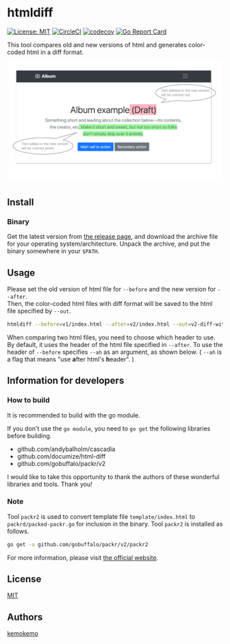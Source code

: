 # htmldiff

[![License: MIT](https://img.shields.io/badge/License-MIT-blue.svg)](https://opensource.org/licenses/MIT) [![CircleCI](https://circleci.com/gh/kemokemo/htmldiff.svg?style=svg)](https://circleci.com/gh/kemokemo/htmldiff) [![codecov](https://codecov.io/gh/kemokemo/htmldiff/branch/master/graph/badge.svg)](https://codecov.io/gh/kemokemo/htmldiff) [![Go Report Card](https://goreportcard.com/badge/github.com/kemokemo/htmldiff)](https://goreportcard.com/report/github.com/kemokemo/htmldiff)

This tool compares old and new versions of html and generates color-coded html in a diff format.

![htmldiff-samle](images/htmldiff-sample.png)

## Install

### Binary

Get the latest version from [the release page](https://github.com/kemokemo/htmldiff/releases/latest), and download the archive file for your operating system/architecture. Unpack the archive, and put the binary somewhere in your `$PATH`.

## Usage

Please set the old version of html file for `--before` and the new version for `--after`.  
Then, the color-coded html files with diff format will be saved to the html file specified by `--out`.

```sh
htmldiff --before=v1/index.html --after=v2/index.html --out=v2-diff-with-v1/index.html
```

When comparing two html files, you need to choose which header to use. By default, it uses the header of the html file specified in `--after`. To use the header of `--before` specifies `--ah` as an argument, as shown below. ( `--ah` is a flag that means "use **a**fter html's  **h**eader". )

## Information for developers

### How to build

It is recommended to build with the go module.

If you don't use the `go module`, you need to `go get` the following libraries before building.

- github.com/andybalholm/cascadia
- github.com/documize/html-diff
- github.com/gobuffalo/packr/v2

I would like to take this opportunity to thank the authors of these wonderful libraries and tools. Thank you!

### Note

Tool `packr2` is used to convert template file `template/index.html` to `packrd/packed-packr.go` for inclusion in the binary. Tool `packr2` is installed as follows.

```sh
go get -u github.com/gobuffalo/packr/v2/packr2
```

For more information, please visit [the official website](https://github.com/gobuffalo/packr/tree/master/v2).

## License

[MIT](https://github.com/kemokemo/html/blob/master/LICENSE)

## Authors

[kemokemo](https://github.com/kemokemo)

